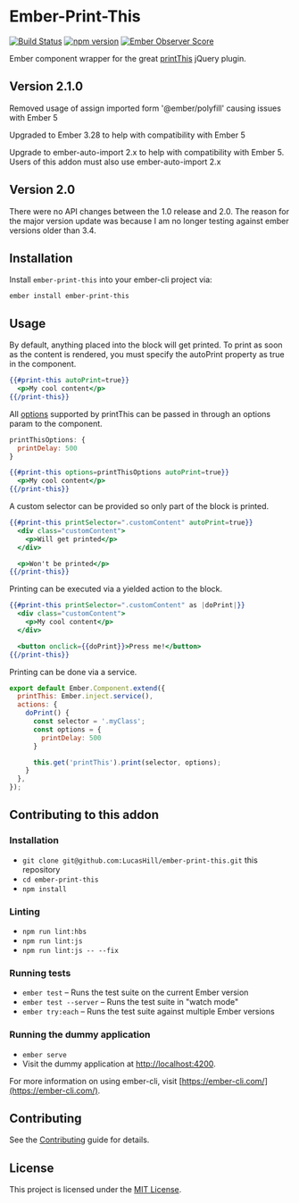 # Ember-Print-This


[![Build Status](https://travis-ci.org/LucasHill/ember-print-this.svg?branch=master)](https://travis-ci.org/LucasHill/ember-print-this)
[![npm version](https://badge.fury.io/js/ember-print-this.svg)](https://badge.fury.io/js/ember-print-this)
[![Ember Observer Score](http://emberobserver.com/badges/ember-print-this.svg)](http://emberobserver.com/addons/ember-print-this)

Ember component wrapper for the great [printThis](https://github.com/jasonday/printThis) jQuery plugin.

## Version 2.1.0
Removed usage of assign imported form '@ember/polyfill' causing issues with Ember 5

Upgraded to Ember 3.28 to help with compatibility with Ember 5

Upgrade to ember-auto-import 2.x to help with compatibility with Ember 5. Users of this addon must also use ember-auto-import 2.x

## Version 2.0
There were no API changes between the 1.0 release and 2.0.
The reason for the major version update was because I am
no longer testing against ember versions older than 3.4.

## Installation

Install `ember-print-this` into your ember-cli project via:

    ember install ember-print-this

## Usage
By default, anything placed into the block will get printed.
To print as soon as the content is rendered, you must specify
the autoPrint property as true in the component.

```hbs
{{#print-this autoPrint=true}}
  <p>My cool content</p>
{{/print-this}}
```

All [options](https://github.com/jasonday/printThis#all-options)
supported by printThis can be passed in through an options param 
to the component. 

```js
printThisOptions: {
  printDelay: 500
}
```

```hbs
{{#print-this options=printThisOptions autoPrint=true}}
  <p>My cool content</p>
{{/print-this}}
```

A custom selector can be provided so only part of the block is printed. 

```hbs
{{#print-this printSelector=".customContent" autoPrint=true}}
  <div class="customContent">
    <p>Will get printed</p>
  </div>

  <p>Won't be printed</p>
{{/print-this}}
```

Printing can be executed via a yielded action to the block.

```hbs
{{#print-this printSelector=".customContent" as |doPrint|}}
  <div class="customContent">
    <p>My cool content</p>
  </div>

  <button onclick={{doPrint}}>Press me!</button>
{{/print-this}}
```

Printing can be done via a service.
```js
export default Ember.Component.extend({
  printThis: Ember.inject.service(),
  actions: {
    doPrint() {
      const selector = '.myClass';
      const options = {
        printDelay: 500
      }

      this.get('printThis').print(selector, options);
    }
  },
});
```
## Contributing to this addon
### Installation

* `git clone git@github.com:LucasHill/ember-print-this.git` this repository
* `cd ember-print-this`
* `npm install`

### Linting

* `npm run lint:hbs`
* `npm run lint:js`
* `npm run lint:js -- --fix`

### Running tests

* `ember test` – Runs the test suite on the current Ember version
* `ember test --server` – Runs the test suite in "watch mode"
* `ember try:each` – Runs the test suite against multiple Ember versions

### Running the dummy application

* `ember serve`
* Visit the dummy application at [http://localhost:4200](http://localhost:4200).

For more information on using ember-cli, visit [https://ember-cli.com/](https://ember-cli.com/).

Contributing
------------------------------------------------------------------------------

See the [Contributing](CONTRIBUTING.md) guide for details.


License
------------------------------------------------------------------------------

This project is licensed under the [MIT License](LICENSE.md).
